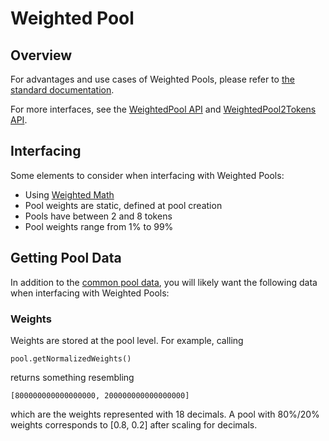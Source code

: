 # Weighted Pool

## Overview

For advantages and use cases of Weighted Pools, please refer to [the standard documentation](https://docs.balancer.fi/products/balancer-pools/weighted-pools).

For more interfaces, see the [WeightedPool API](/reference/valuing-balancer-lp-tokens/pools/weightedpool.md#api) and [WeightedPool2Tokens API](/reference/valuing-balancer-lp-tokens/pools/weightedpool2tokens.md#api).

## Interfacing

Some elements to consider when interfacing with Weighted Pools:

* Using [Weighted Math](../math/weighted-math.md)
* Pool weights are static, defined at pool creation
* Pools have between 2 and 8 tokens
* Pool weights range from 1% to 99%

## Getting Pool Data

In addition to the [common pool data](./#getting-common-pool-data), you will likely want the following data when interfacing with Weighted Pools:

### Weights

Weights are stored at the pool level. For example, calling

```
pool.getNormalizedWeights()
```

returns something resembling

```
[800000000000000000, 200000000000000000]
```

which are the weights represented with 18 decimals. A pool with 80%/20% weights corresponds to \[0.8, 0.2] after scaling for decimals.

